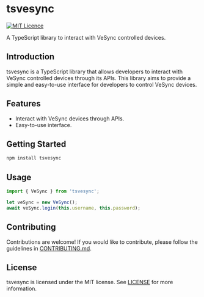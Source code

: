 # tsvesync

[![MIT Licence](https://img.shields.io/badge/license-MIT-blue.svg)](https://opensource.org/licenses/MIT)

A TypeScript library to interact with VeSync controlled devices.

## Introduction

tsvesync is a TypeScript library that allows developers to interact with VeSync controlled devices through its APIs. This library aims to provide a simple and easy-to-use interface for developers to control VeSync devices.

## Features
- Interact with VeSync devices through APIs.
- Easy-to-use interface.

## Getting Started

```bash
npm install tsvesync
```

## Usage

```ts
import { VeSync } from 'tsvesync';

let veSync = new VeSync();
await veSync.login(this.username, this.password);
```

## Contributing

Contributions are welcome! If you would like to contribute, please follow the guidelines in [CONTRIBUTING.md](https://github.com/spkesDE/tsvesync/blob/master/CONTRIBUTING.md).

## License

tsvesync is licensed under the MIT license. See [LICENSE](https://github.com/spkesDE/tsvesync/blob/master/LICENSE) for more information.
